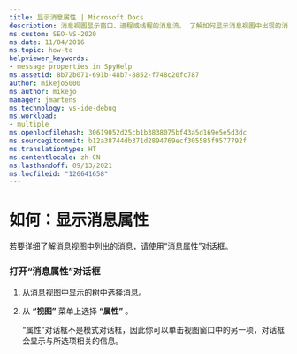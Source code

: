 ```yaml
---
title: 显示消息属性 | Microsoft Docs
description: 消息视图显示窗口、进程或线程的消息流。 了解如何显示消息视图中出现的消息的属性。
ms.custom: SEO-VS-2020
ms.date: 11/04/2016
ms.topic: how-to
helpviewer_keywords:
- message properties in SpyHelp
ms.assetid: 8b72b071-691b-48b7-8852-f748c20fc787
author: mikejo5000
ms.author: mikejo
manager: jmartens
ms.technology: vs-ide-debug
ms.workload:
- multiple
ms.openlocfilehash: 30619052d25cb1b3838075bf43a5d169e5e5d3dc
ms.sourcegitcommit: b12a38744db371d2894769ecf305585f9577792f
ms.translationtype: HT
ms.contentlocale: zh-CN
ms.lasthandoff: 09/13/2021
ms.locfileid: "126641658"
---
```

# <a name="how-to-display-message-properties"></a>如何：显示消息属性
若要详细了解[消息视图](../debugger/messages-view.md)中列出的消息，请使用[“消息属性”对话框](../debugger/message-properties-dialog-box.md)。

### <a name="to-open-a-message-properties-dialog-box"></a>打开“消息属性”对话框

1. 从消息视图中显示的树中选择消息。

2. 从 **“视图”** 菜单上选择 **“属性”** 。

   “属性”对话框不是模式对话框，因此你可以单击视图窗口中的另一项，对话框会显示与所选项相关的信息。